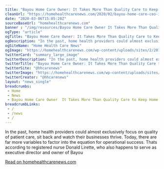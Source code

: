 ```yaml
--- 
title: "Bayou Home Care Owner: It Takes More Than Quality Care to Keep Home Health Businesses Alive"
cleanUrl: "https://homehealthcarenews.com/2020/02/bayou-home-care-ceo-it-takes-more-than-quality-care-to-keep-home-health-businesses-alive/"
date: "2020-03-06T15:05:20Z"
sourceBaseUrl: "homehealthcarenews.com"
banner : "/img/resources/Bayou Home Care Owner It Takes More Than Quality Care to Keep Home Health Businesses Alive.png"
ogType: "article"
ogTitle: "Bayou Home Care Owner: It Takes More Than Quality Care to Keep Home Health Businesses Alive - Home Health Care News"
ogDescription: "In the past, home health providers could almost exclusively focus on quality of patient care, sit back and watch their businesses thrive. Today, there are far more variables to factor into the equation for operational success. Thats according to registered nurse Donald Lirette, who also happens to serve as executive director and owner of Bayou "
ogSiteName: "Home Health Care News"
ogImage: "https://homehealthcarenews.com/wp-content/uploads/sites/2/2017/10/5099605109_2ff8a9778b_o-e1525728397726.jpg"
twitterCard: "summary_large_image"
twitterDescription: "In the past, home health providers could almost exclusively focus on quality of patient care, sit back and watch their businesses thrive. Today, there are far more variables to factor into the equation for operational success. Thats according to registered nurse Donald Lirette, who also happens to serve as executive director and owner of Bayou []"
twitterTitle: "Bayou Home Care Owner: It Takes More Than Quality Care to Keep Home Health Businesses Alive - Home Health Care News"
twitterSite: "@hhcarenews"
twitterImage: "https://homehealthcarenews.com/wp-content/uploads/sites/2/2017/10/5099605109_2ff8a9778b_o-e1525728397726.jpg"
twitterCreator: "@hhcarenews"
layout: "news_single"
breadcrumbs:
 - Home
 - News
 - Bayou Home Care Owner  It Takes More Than Quality Care to Keep Home Health Businesses Alive
breadcrumbLinks:
 - / 
 - /news
 - / 
---
```

In the past, home health providers could almost exclusively focus on quality of patient care, sit back and watch their businesses thrive. Today, there are far more variables to factor into the equation for operational success. Thats according to registered nurse Donald Lirette, who also happens to serve as executive director and owner of Bayou  
  
[Read on homehealthcarenews.com](https://homehealthcarenews.com/2020/02/bayou-home-care-ceo-it-takes-more-than-quality-care-to-keep-home-health-businesses-alive/)
